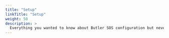 ```yaml
---
title: "Setup"
linkTitle: "Setup"
weight: 50
description: >
  Everything you wanted to know about Butler SOS configuration but never dared to ask.
---
```

